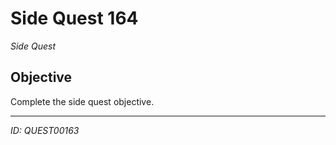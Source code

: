 # Side Quest 164

*Side Quest*

## Objective
Complete the side quest objective.

---
*ID: QUEST00163*